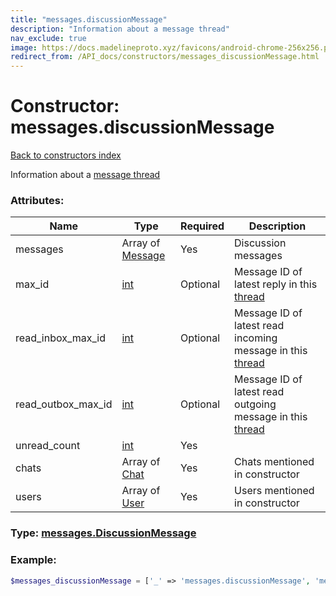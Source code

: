 ```yaml
---
title: "messages.discussionMessage"
description: "Information about a message thread"
nav_exclude: true
image: https://docs.madelineproto.xyz/favicons/android-chrome-256x256.png
redirect_from: /API_docs/constructors/messages_discussionMessage.html
---
```

# Constructor: messages.discussionMessage  
[Back to constructors index](/API_docs/constructors/index.html)



Information about a [message thread](https://core.telegram.org/api/threads)

### Attributes:

| Name     |    Type       | Required | Description |
|----------|---------------|----------|-------------|
|messages|Array of [Message](/API_docs/types/Message.html) | Yes|Discussion messages|
|max\_id|[int](/API_docs/types/int.html) | Optional|Message ID of latest reply in this [thread](https://core.telegram.org/api/threads)|
|read\_inbox\_max\_id|[int](/API_docs/types/int.html) | Optional|Message ID of latest read incoming message in this [thread](https://core.telegram.org/api/threads)|
|read\_outbox\_max\_id|[int](/API_docs/types/int.html) | Optional|Message ID of latest read outgoing message in this [thread](https://core.telegram.org/api/threads)|
|unread\_count|[int](/API_docs/types/int.html) | Yes|
|chats|Array of [Chat](/API_docs/types/Chat.html) | Yes|Chats mentioned in constructor|
|users|Array of [User](/API_docs/types/User.html) | Yes|Users mentioned in constructor|



### Type: [messages.DiscussionMessage](/API_docs/types/messages.DiscussionMessage.html)


### Example:

```php
$messages_discussionMessage = ['_' => 'messages.discussionMessage', 'messages' => [Message, Message], 'max_id' => int, 'read_inbox_max_id' => int, 'read_outbox_max_id' => int, 'unread_count' => int, 'chats' => [Chat, Chat], 'users' => [User, User]];
```  

